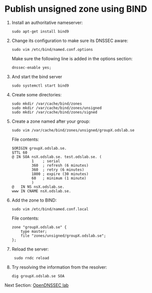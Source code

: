# Publish unsigned zone using BIND

1.  Install an authoritative nameserver:

        sudo apt-get install bind9

2.  Change its configuration to make sure its DNSSEC aware:

        sudo vim /etc/bind/named.conf.options

    Make sure the following line is added in the options section:

        dnssec-enable yes;

3.  And start the bind server

        sudo systemctl start bind9

4.  Create some directories:

        sudo mkdir /var/cache/bind/zones
        sudo mkdir /var/cache/bind/zones/unsigned
        sudo mkdir /var/cache/bind/zones/signed

5.  Create a zone named after your group:

        sudo vim /var/cache/bind/zones/unsigned/groupX.odslab.se

    File contents:

        $ORIGIN groupX.odslab.se.
        $TTL 60
        @ IN SOA nsX.odslab.se. test.odslab.se. (
                 1    ; serial
                 360  ; refresh (6 minutes)
                 360  ; retry (6 minutes)
                 1800 ; expire (30 minutes)
                 60   ; minimum (1 minute)
                 )
        @   IN NS nsX.odslab.se.
        www IN CNAME nsX.odslab.se.

6.  Add the zone to BIND:

        sudo vim /etc/bind/named.conf.local

    File contents:

        zone "groupX.odslab.se" {
            type master;
            file "zones/unsigned/groupX.odslab.se";
        };

7. Reload the server:

        sudo rndc reload

8.  Try resolving the information from the resolver:

        dig groupX.odslab.se SOA

Next Section: [OpenDNSSEC lab](opendnssec-lab.md)
